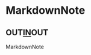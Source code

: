 # MarkdownNote

## OUT[IN](http://blog.didispace.com/Spring-Boot%E5%9F%BA%E7%A1%80%E6%95%99%E7%A8%8B/)OUT

MarkdownNote
